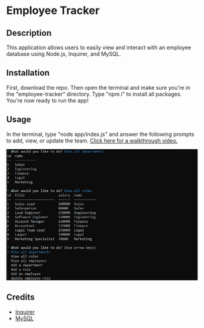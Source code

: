# Employee Tracker

## Description

This application allows users to easily view and interact with an employee database using Node.js, Inquirer, and MySQL.

## Installation

First, download the repo. Then open the terminal and make sure you're in the "employee-tracker" directory. Type "npm i" to install all packages. You're now ready to run the app!

## Usage

In the terminal, type "node app/index.js" and answer the following prompts to add, view, or update the team. [Click here for a walkthrough video.](https://drive.google.com/file/d/1m6WNdcF7so_H1idjYpE6-bJ2tvpw5Qbt/view)

![Employee Tracker](/images/employee-tracker.png)

## Credits

- [Inquirer](https://www.npmjs.com/package/inquirer/v/8.2.4)
- [MySQL](https://dev.mysql.com/)
